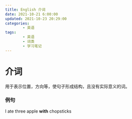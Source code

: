 ```yaml
---
title: English 介词
date: 2021-10-21 6:00:00
updated: 2021-10-23 20:29:00
categories:
        - 英语
tags:
        - 英语
        - 词类
        - 学习笔记
---
```

# 介词

用于表示位置，方向等，使句子形成结构，且没有实际意义的词。

### 例句

 I ate three apple **with** chopsticks